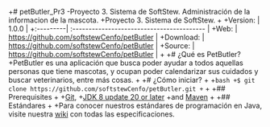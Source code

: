 +# petButler_Pr3
-Proyecto 3. Sistema de SoftStew. Administración de la informacion de la mascota.		+Proyecto 3. Sistema de SoftStew. 
+
+Version:  | 1.0.0                                      |
+:---------| :----------------------------------------- |
+Web:      | https://github.com/softstewCenfo/petButler | 
+Download: | https://github.com/softstewCenfo/petButler | 
+Source:   | https://github.com/softstewCenfo/petButler | 
+
+# ¿Qué es PetButler?
+PetButler es una aplicación que busca poder ayudar a todos aquellas personas que tiene mascotas, y ocupan poder calendarizar sus cuidados y buscar veterinarios, entre más cosas.
+
+# ¿Cómo iniciar?
+
+```bash
+$ git clone https://github.com/softstewCenfo/petButler.git
+```
+
+## Prerequisites
+
+[Git](https://help.github.com/articles/set-up-git/), 
+[JDK 8 update 20 or later](http://www.oracle.com/technetwork/java/javase/downloads/index.html)
+and [Maven](http://maven.apache.org/download.cgi/)
+
+## Estándares
+
+Para conocer nuestros estándares de programación en Java, visite nuestra [wiki](https://github.com/softstewCenfo/petButler/wiki/Est%C3%A1ndares-de-Programaci%C3%B3n-Java) con todas las especificaciones.
